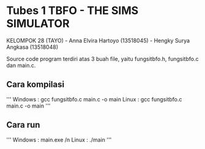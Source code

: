 # Tubes 1 TBFO - THE SIMS SIMULATOR
KELOMPOK 28 (TAYO) - Anna Elvira Hartoyo (13518045) - Hengky Surya Angkasa (13518048)

Source code program terdiri atas 3 buah file, yaitu fungsitbfo.h, fungsitbfo.c dan main.c.

## Cara kompilasi
'''
Windows : gcc fungsitbfo.c main.c -o main
Linux : gcc fungsitbfo.c main.c -o main
'''

## Cara run
'''
Windows : main.exe /n
Linux : ./main
'''

